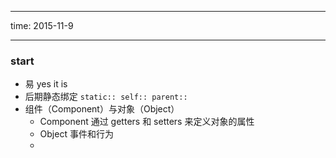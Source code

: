 ***************
time: 2015-11-9
***************



### start
- 易 yes it is
- 后期静态绑定 `static:: self:: parent::`
- 组件（Component）与对象（Object）  
	+ Component	通过 getters 和 setters 来定义对象的属性
	+ Object 事件和行为
	+ 